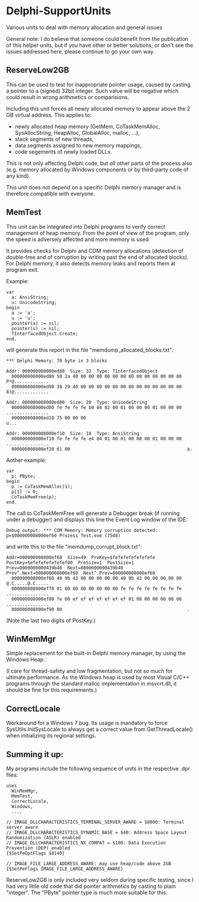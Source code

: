 # Delphi-SupportUnits
Various units to deal with memory allocation and general issues


General note:
I do believe that someone could benefit from the publication of this helper units, but if you have other or better solutions, or don't see
the issues addressed here, please continue to go your own way.


## ReserveLow2GB

This can be used to test for inappropriate pointer usage, caused by casting a pointer to a (signed) 32bit integer. Such value
will be negative which could result in wrong arithmetics or comparisions.

Including this unit forces all newly allocated memory to appear above the 2 GB virtual address. This applies to:
  - newly allocated heap memory (GetMem, CoTaskMemAlloc, SysAllocString, HeapAlloc, GlobalAlloc, malloc, ...),
  - stack segments of new threads,
  - data segments assigned to new memory mappings,
  - code segements of newly loaded DLLs.

This is not only affecting Delphi code, but *all* other parts of the process also (e.g. memory allocated by Windows components or by
third-party code of any kind).

This unit does not depend on a specific Delphi memory manager and is therefore compatible with everyone.


## MemTest

This unit can be integrated into Delphi programs to verify correct management of heap memory. From the point of view of the program,
only the speed is adversely affected and more memory is used.

It provides checks for Delphi and COM memory allocations (detection of double-free and of corruption by writing past the end of
allocated blocks).
For Delphi memory, it also detects memory leaks and reports them at program exit.

Example:

```
var
  a: AnsiString;
  u: UnicodeString;
begin
  a := 'a';
  u := 'u';
  pointer(a) := nil;
  pointer(u) := nil;
  TInterfacedObject.Create;
end.
```

will generate this report in the file "memdump_allocated_blocks.txt":

```
*** Delphi Memory: 70 byte in 3 blocks

Addr: 000000008000ed80  Size: 32  Type: TInterfacedObject
  000000008000ed80 50 2a 40 00 00 00 00 00 00 00 00 00 00 00 00 00  P*@.............
  000000008000ed90 38 29 40 00 00 00 00 00 00 00 00 00 00 00 00 00  8)@.............

Addr: 000000008000ed00  Size: 20  Type: UnicodeString
  000000008000ed00 fe fe fe fe b0 04 02 00 01 00 00 00 01 00 00 00  ................
  000000008000ed10 75 00 00 00                                      u...            

Addr: 000000008000ef10  Size: 18  Type: AnsiString
  000000008000ef10 fe fe fe fe e4 04 01 00 01 00 00 00 01 00 00 00  ................
  000000008000ef20 61 00                                            a.              
```

Aother example:
```
var
  p: PByte;
begin
  p := CoTaskMemAlloc(1);
  p[1] := 0;
  CoTaskMemFree(p);
end.
```

The call to CoTaskMemFree will generate a Debugger break (if running under a debugger) and displays this line the Event Log window of the IDE:
```
Debug output: *** COM Memory: Memory corruption detected: p=$000000008000ef60 Prozess Test.exe (7548)
```
and write this to the file "memdump_corrupt_block.txt":
```
Addr=000000008000ef60  Size=49  PreKey=$fefefefefefefefe  PostKey=$efefefefefefef00  PreSize=1  PostSize=1  Prev=0000000000439b40  Next=0000000000439b40  Prev^.Next=000000008000ef60  Next^.Prev=000000008000ef60
  000000008000ef60 40 9b 43 00 00 00 00 00 40 9b 43 00 00 00 00 00  @.C.....@.C.....
  000000008000ef70 01 00 00 00 00 00 00 00 fe fe fe fe fe fe fe fe  ................
  000000008000ef80 fe 00 ef ef ef ef ef ef ef 01 00 00 00 00 00 00  ................
  000000008000ef90 00                                               .               
```
(Note the last two digits of PostKey.)


## WinMemMgr

Simple replacement for the built-in Delphi memory manager, by using the Windows Heap.

(I care for thread-safety and low fragmentation, but not so much for ultimate performance. As the Windows heap is used by most
Visual C/C++ programs through the standard malloc implementation in msvcrt.dll, it should be fine for this requirements.)


## CorrectLocale

Workaround for a Windows 7 bug. Its usage is mandatory to force SysUtils.InitSysLocale to always get a correct value from
GetThreadLocale() when initializing its regional settings.


## Summing it up:

My programs include the following sequence of units in the respective .dpr files:
```
uses
  WinMemMgr,
  MemTest,
  CorrectLocale,
  Windows,
  ....

// IMAGE_DLLCHARACTERISTICS_TERMINAL_SERVER_AWARE = $8000: Terminal server aware
// IMAGE_DLLCHARACTERISTICS_DYNAMIC_BASE = $40: Address Space Layout Randomization (ASLR) enabled
// IMAGE_DLLCHARACTERISTICS_NX_COMPAT = $100: Data Execution Prevention (DEP) enabled
{$SetPeOptFlags $8140}
   
// IMAGE_FILE_LARGE_ADDRESS_AWARE: may use heap/code above 2GB
{$SetPeFlags IMAGE_FILE_LARGE_ADDRESS_AWARE}
```

ReserveLow2GB is only included very seldom during specific testing, since I had very little old code that did pointer arithmetics
by casting to plain "integer". The "PByte" pointer type is much more suitable for this.
